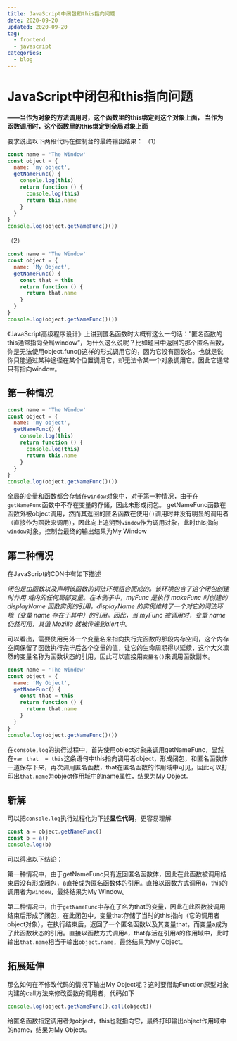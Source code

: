 ```yaml
---
title: JavaScript中闭包和this指向问题
date: 2020-09-20
updated: 2020-09-20
tag:
  - frontend
  - javascript
categories:
  - blog
---
```


# JavaScript中闭包和this指向问题


**——当作为对象的方法调用时，这个函数里的this绑定到这个对象上面，
当作为函数调用时，这个函数里的this绑定到全局对象上面**

要求说出以下两段代码在控制台的最终输出结果：
（1）
```js
const name = 'The Window'
const object = {
  name: 'my object',
  getNameFunc() {
    console.log(this)
    return function () {
      console.log(this)
      return this.name
    }
  }
}
console.log(object.getNameFunc()())
```
（2） 
```js
const name = 'The Window'
const object = {
  name: 'My Object',
  getNameFunc() {
    const that = this
    return function () {
      return that.name
    }
  }
}
console.log(object.getNameFunc()())
```


《JavaScript高级程序设计》上讲到匿名函数时大概有这么一句话：”匿名函数的this通常指向全局window“，为什么这么说呢？比如题目中返回的那个匿名函数，你是无法使用object.func()这样的形式调用它的，因为它没有函数名。也就是说你只能通过某种途径在某个位置调用它，却无法令某一个对象调用它。因此它通常只有指向window。

## 第一种情况
```js
const name = 'The Window'
const object = {
  name: 'my object',
  getNameFunc() {
    console.log(this)
    return function () {
      console.log(this)
      return this.name
    }
  }
}
console.log(object.getNameFunc()())
```
全局的变量和函数都会存储在`window`对象中，对于第一种情况，由于在`getNameFunc`函数中不存在变量的存储，因此未形成闭包。
getNameFunc函数在函数外被object调用，然而其返回的匿名函数在使用`()`调用时并没有明显的调用者（直接作为函数来调用），因此向上追溯到`window`作为调用对象，此时this指向`window`对象。控制台最终的输出结果为My Window


## 第二种情况
在JavaScript的CDN中有如下描述

*闭包是由函数以及声明该函数的词法环境组合而成的。该环境包含了这个闭包创建时作用
域内的任何局部变量。在本例子中，myFunc 是执行 makeFunc 时创建的 displayName 函数实例的引用。displayName 的实例维持了一个对它的词法环境（变量 name 存在于其中）的引用。因此，当 myFunc 被调用时，变量 name 仍然可用，其值 Mozilla 就被传递到alert中。*


可以看出，需要使用另外一个变量名来指向执行完函数的那段内存空间，这个内存空间保留了函数执行完毕后各个变量的值，让它的生命周期得以延续，这个大义凛然的变量名称为函数状态的引用，因此可以直接用`变量名()`来调用函数副本。


```js
const name = 'The Window'
const object = {
  name: 'My Object',
  getNameFunc() {
    const that = this
    return function () {
      return that.name
    }
  }
}
console.log(object.getNameFunc()())
```
在`console,log`的执行过程中，首先使用object对象来调用getNameFunc，显然在`var that  = this`这条语句中this指向调用者object，形成闭包，和匿名函数体一道保存下来，再次调用匿名函数，that在匿名函数的作用域中可见，因此可以打印出`that.name`为object作用域中的name属性，结果为My Object。

## 新解
可以把`console.log`执行过程化为下述**显性代码**，更容易理解
```js
const a = object.getNameFunc()
const b = a()
console.log(b)
```
可以得出以下结论：

第一种情况中，由于getNameFunc只有返回匿名函数体，因此在此函数被调用结束后没有形成闭包，a直接成为匿名函数体的引用。直接以函数方式调用a，this的调用者为`window`，最终结果为My Window。

第二种情况中，由于`getNameFunc`中存在了名为that的变量，因此在此函数被调用结束后形成了闭包，在此闭包中，变量that存储了当时的this指向（它的调用者object对象），在执行结束后，返回了一个匿名函数以及其变量that，而变量a成为了此函数状态的引用。直接以函数方式调用a，that存活在引用a的作用域中，此时输出`that.name`相当于输出`object.name`，最终结果为My Object。

## 拓展延伸
那么如何在不修改代码的情况下输出My Object呢？这时要借助Function原型对象内建的call方法来修改函数的调用者，代码如下
```js
console.log(object.getNameFunc().call(object))
```
给匿名函数指定调用者为object，this也就指向它，最终打印输出object作用域中的name，结果为My Object。
